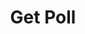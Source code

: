 ---
title: Get Poll
excerpt: |-
  Detail information of a poll.

  Required scopes:
  + **read**
api:
  file: lolzteam-public-api-forum.json
  operationId: Threads.Poll.Get
deprecated: false
hidden: false
metadata:
  title: ''
  description: ''
  robots: index
next:
  description: ''
---